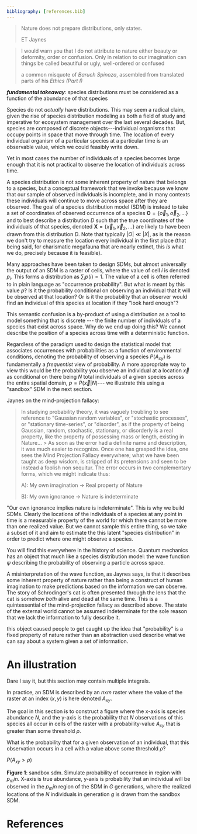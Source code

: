 ```yaml
---
bibliography: [references.bib]
---
```


> Nature does not prepare distributions, only states.
>
> ET Jaynes


> I would warn you that I do not attribute to nature either beauty or deformity,
> order or confusion. Only in relation to our imagination can things be called
> beautiful or ugly, well-ordered or confused
>
> a common misquote of _Baruch Spinoza_, assembled from translated parts
> of his _Ethics (Part I)_  


***fundamental takeaway***: species distributions must be considered as a function
of the abundance of that species

Species do not _actually_ have distributions. This may seem a radical claim,
given the rise of species distribution modeling as both a field of study and
imperative for ecosystem management over the last several decades. But, species
are composed of discrete objects---individual organisms that occupy points in
space that move through time. The location of every individual organism of
a particular species at a particular time is an observable value, which we could
feasibly write down.

Yet in most cases the number of individuals of a species becomes large enough
that it is not practical to observe the location of individuals across time.


A species distribution is not some inherent property of nature that belongs to a
species, but a conceptual framework that we invoke because we know that our
sample of observed individuals is incomplete, and in many contexts these
individuals will continue to move across space after they are observed. The goal
of a species distribution model (SDM) is instead to take a set of coordinates of
observed occurrence of a species $\mathbf{O} = \{\vec{o}_1, \vec{o}_2, \dots\}$
and to best describe a distribution $D$ such that the true coordinates of the
individuals of that species, denoted $\mathbf{X} = \{\vec{x}_1, \vec{x}_2,
\dots\}$ are likely to have been drawn from this distribution $D$. Note that
typically $|O| \ll |X|$, as is the reason we don't try to measure the location
every individual in the first place (that being said, for charismatic megafauna
that are nearly extinct, this _is_ what we do, precisely because it is
feasible).

Many approaches have been taken to design SDMs, but almost universally the
output of an SDM is a raster of cells, where the value of cell $i$ is denoted
$p_i$. This forms a distribution as $\sum_{i} p(i) = 1$. The value of a cell is
often referred to in plain language as "occurrence probability". But what is
meant by this value $p$? Is it the probability conditional on observing an
individual that it will be observed at that location? Or is it the probability
that an observer would find an individual of this species at location if they
"look hard enough"?

This semantic confusion is a by-product of using a distribution as a tool to
model something that is discrete --- the finite number of individuals of a
species that exist across space. Why do we end up doing this? We cannot describe
the position of a species across time with a deterministic function.

Regardless of the paradigm used to design the statistical model that associates
occurrences with probabilities as a function of environmental conditions,
denoting the probability of observing a species $P(A_{xy})$ is fundamentally a
_frequentist_ view of probability. A more appropriate way to view this would be
the probability you observe an individual at a location $\vec{x}$ as conditional
on there being $N$ total individuals of a given species across the entire
spatial domain,  $p = P(\vec{x} | N)$--- we illustrate this using a "sandbox"
SDM in the next section.

Jaynes on the mind-projection fallacy:

>  In studying probability theory, it was vaguely troubling to see reference to
>  "Gaussian random variables", or "stochastic processes", or "stationary
>  time-series", or "disorder", as if the property of being Gaussian, random,
>  stochastic, stationary, or disorderly is a real property, like the property
>  of possessing mass or length, existing in Nature... > As soon as the error
>  had a definite name and description, it was much easier to recognize. Once
>  one has grasped the idea, one sees the Mind Projection Fallacy everywhere;
>  what we have been taught as deep wisdom, is stripped of its pretensions and
>  seen to be instead a foolish non sequitur. The error occurs in two
>  complementary forms, which we might indicate thus:
>
> A): My own imagination -> Real property of Nature
>
> B): My own ignorance -> Nature is indeterminate

"Our own ignorance implies nature is indeterminate". This is why we build SDMs.
Clearly the locations of the individuals of a species at any point in time is a
measurable property of the world for which there cannot be more than one
realized value. But we cannot sample this entire thing, so we take a subset of
it and aim to estimate the this latent "species distribution" in order to
predict  where one might observe a species.

You will find this everywhere in the history of science. Quantum mechanics has
an object that much like a species distribution model: the wave function $\psi$
describing the probability of observing a particle across space.

A misinterpretation of the wave function, as Jaynes says, is that it describes
some inherent property of nature rather than being a construct of human
imagination to make predictions based on the information we can observe. The
story of Schrodinger's cat is often presented through the lens that the cat is
somehow _both_ alive and dead at the same time. This is a quintessential of the
mind-projection fallacy as described above. The state of the external world
cannot be assumed indeterminate for the sole reason that  we lack the
information to fully describe it.

this object caused people to get caught up the idea that "probability" is a
fixed property of nature rather than an abstraction used describe what we can
say about a system given a set of information.

# An illustration

Dare I say it, but this section may contain multiple integrals.

In practice, an SDM is described by an $n$x$m$ raster where the value of the
raster at an index $(x,y)$ is here denoted $A_{xy}$.

The goal in this section is to construct a figure where the x-axis is species
abundance $N$, and the y-axis is the probability that $N$ observations of this
species all occur in cells of the raster with a probability-value $A_{xy}$ that
is greater than some threshold $\rho$.

What is the probability that for a given observation of an individual, that this
observation occurs in a cell with a value above some threshold $\rho$?

$P(A_{xy} > \rho)$



**Figure 1**: sandbox sdm. Simulate probability of occurrence in region with
$p_min$. X-axis is true abundance, y-axis is probability that an individual will
be observed in the $p_min$ region of the SDM in $G$ generations, where the
realized locations of the $N$ individuals in generation $g$ is drawn from the
sandbox SDM.





# References
